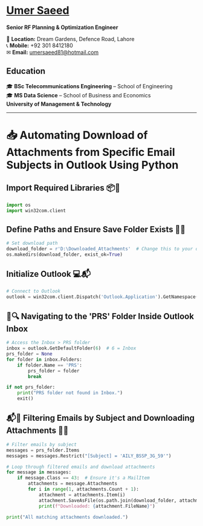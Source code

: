 # [Umer Saeed](https://www.linkedin.com/in/engumersaeed/)  
**Senior RF Planning & Optimization Engineer**  


📍 **Location:** Dream Gardens, Defence Road, Lahore  
📞 **Mobile:** +92 301 8412180  
✉ **Email:** [umersaeed81@hotmail.com](mailto:umersaeed81@hotmail.com)  

## **Education**  
🎓 **BSc Telecommunications Engineering** – School of Engineering  
🎓 **MS Data Science** – School of Business and Economics  
**University of Management & Technology** 

------------------------------------------

# 📥 Automating Download of Attachments from Specific Email Subjects in Outlook Using Python

## Import Required Libraries 📦🐍


```python
import os
import win32com.client
```

## Define Paths and Ensure Save Folder Exists 📁✅


```python
# Set download path
download_folder = r'D:\Downloaded_Attachments'  # Change this to your desired location
os.makedirs(download_folder, exist_ok=True)
```

## Initialize Outlook 💻📬


```python
# Connect to Outlook
outlook = win32com.client.Dispatch('Outlook.Application').GetNamespace('MAPI')
```

## 📂🔍 Navigating to the 'PRS' Folder Inside Outlook Inbox


```python
# Access the Inbox > PRS folder
inbox = outlook.GetDefaultFolder(6)  # 6 = Inbox
prs_folder = None
for folder in inbox.Folders:
    if folder.Name == 'PRS':
        prs_folder = folder
        break

if not prs_folder:
    print("PRS folder not found in Inbox.")
    exit()
```

## 📬🎯 Filtering Emails by Subject and Downloading Attachments 📎💾


```python
# Filter emails by subject
messages = prs_folder.Items
messages = messages.Restrict("[Subject] = 'AILY_BSSP_3G_59'")

# Loop through filtered emails and download attachments
for message in messages:
    if message.Class == 43:  # Ensure it's a MailItem
        attachments = message.Attachments
        for i in range(1, attachments.Count + 1):
            attachment = attachments.Item(i)
            attachment.SaveAsFile(os.path.join(download_folder, attachment.FileName))
            print(f"Downloaded: {attachment.FileName}")

print("All matching attachments downloaded.")

